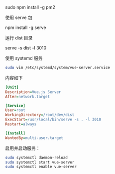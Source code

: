 sudo npm install -g pm2

使用 serve 包

npm install -g serve

运行 dist 目录

serve -s dist -l 3010


使用 systemd 服务

```bash
sudo vim /etc/systemd/system/vue-server.service
```

内容如下

```ini
[Unit]
Description=Vue.js Server
After=network.target

[Service]
User=root
WorkingDirectory=/root/dev/dist
ExecStart=/usr/local/bin/serve -s . -l 3010
Restart=always

[Install]
WantedBy=multi-user.target
```


启用并启动服务：

```bash
sudo systemctl daemon-reload
sudo systemctl start vue-server
sudo systemctl enable vue-server
```

